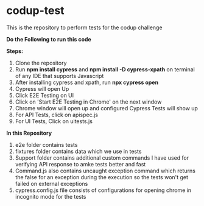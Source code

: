 # codup-test
This is the repository to perform tests for the codup challenge 

**Do the Following to run this code**

**Steps:**
1. Clone the repository
2. Run **npm install cypress** and **npm install -D cypress-xpath** on terminal of any IDE that supports Javascript
3. After installing cypress and xpath, run **npx cypress open**
4. Cypress will open Up
5. Click E2E Testing on UI
6. Click on 'Start E2E Testing in Chrome' on the next window
7. Chrome window will open up and configured Cypress Tests will show up
8. For API Tests, click on apispec.js
9. For UI Tests, Click on uitests.js

**In this Repository**
1. e2e folder contains tests
2. fixtures folder contains data which we use in tests
3. Support folder contains additional custom commands I have used for verifying API response to amke tests better and fast
4. Command.js also contains uncaught exception command which returns the false for an exception during the execution so the tests won't get failed on external exceptions
5. cypress.config.js file consists of configurations for opening chrome in incognito mode for the tests